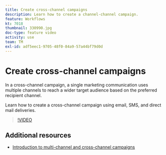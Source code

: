 ```yaml
---
title: Create cross-channel campaigns
description: Learn how to create a channel-channel campaign.
feature: Workflows
kt: 7018
thumbnail: 330990.jpg
doc-type: feature video
activity: use
team: TM
exl-id: adf5eec1-9705-48f0-84a9-57a44bf79d0d
---
```

# Create cross-channel campaigns

In a cross-channel campaign, a single marketing communication uses multiple channels to reach a wider target audience based on the preferred recipient channel.

Learn how to create a cross-channel campaign using email, SMS, and direct mail deliveries.

>[!VIDEO](https://video.tv.adobe.com/v/330990?quality=12)

## Additional resources

* [Introduction to multi-channel and cross-channel campaigns](/help/orchestrating-campaigns/introduction-to-cross-and-multi-channel-campaigns.md)

